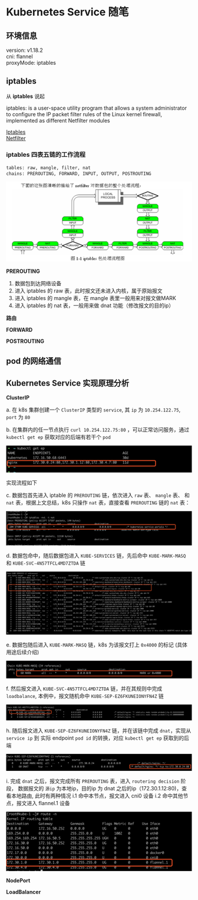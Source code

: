 # Kubernetes Service 随笔

## 环境信息
version: v1.18.2  
cni: flannel  
proxyMode: iptables

## iptables
从 **iptables** 说起

iptables: is a user-space utility program that allows a system administrator to configure the IP packet filter rules of the Linux kernel firewall, implemented as different Netfilter modules

[Iptables](https://en.wikipedia.org/wiki/Iptables)  
[Netfilter](https://en.wikipedia.org/wiki/Netfilter)

### iptables 四表五链的工作流程
```
tables: raw, mangle, filter, nat
chains: PREROUTING, FORWARD, INPUT, OUTPUT, POSTROUTING
```

![tables](./pictures/tablesflow.png)

**PREROUTING**
1. 数据包到达网络设备
2. 进入 iptables 的 raw 表，此时报文还未进入内核，属于原始报文
3. 进入 iptables 的 mangle 表，在 mangle 表里一般用来对报文做MARK
4. 进入 iptables 的 nat 表，一般用来做 dnat 功能（修改报文的目的ip）

**路由** 

**FORWARD**

**POSTROUTING**

## pod 的网络通信


## Kubernetes Service 实现原理分析

**ClusterIP**

a. 在 k8s 集群创建一个 `ClusterIP` 类型的 `service`, 其 `ip` 为 `10.254.122.75`, `port` 为 `80`

b. 在集群内的任一节点执行 `curl 10.254.122.75:80` ，可以正常访问服务，通过 `kubectl get ep` 获取对应的后端有若干个 `pod`

![endpoint](./pictures/endpoints.png)

实现流程如下

c. 数据包首先进入 iptable 的 `PREROUTING` 链，依次进入 `raw` 表、 `mangle` 表、 和 `nat` 表，根据上文总结，k8s 只操作 `nat` 表，直接查看  `PREROUTING` 链的 `nat` 表：

![PREROUTING](./pictures/clusterprerouting.png)

d. 数据包命中，随后数据包进入 `KUBE-SERVICES` 链，先后命中 `KUBE-MARK-MASQ` 和 `KUBE-SVC-4N57TFCL4MD7ZTDA` 链

![KUBE-SERVICES](./pictures/kube-services.png)

e. 数据包随后进入 `KUBE-MARK-MASQ` 链，k8s 为该报文打上 `0x4000` 的标记 (具体用途后续介绍)

![KUBE-MARK-MASQ](./pictures/KUBE-MARK-MASQ.png)

f. 然后报文进入 `KUBE-SVC-4N57TFCL4MD7ZTDA` 链，并在其规则中完成 `loadbalance`, 本例中，报文随机命中 `KUBE-SEP-EZ6FKUNEIONYFN4Z` 链

![KUBE-SVC-4N57TFCL4MD7ZTDA](./pictures/KUBE-SVC-4N57TFCL4MD7ZTDA.png)

h. 随后报文进入 `KUBE-SEP-EZ6FKUNEIONYFN4Z` 链，并在该链中完成 `dnat`，实现从 `service ip` 到 实际 endpoint `pod id` 的转换，对应 `kubectl get ep` 获取到的后端

![KUBE-SEP-EZ6FKUNEIONYFN4Z](./pictures/KUBE-SEP-EZ6FKUNEIONYFN4Z.png)

i. 完成 `dnat` 之后，报文完成所有 `PREROUTING` 表，进入 `routering decision` 阶段，
数据报文的 `源ip` 为本地ip，目的ip 为 dnat 之后的ip（172.30.1.12:80)，查看本地路由, 此时有两种情况
  i.1 命中本节点，报文进入 cni0 设备
  i.2 命中其他节点，报文进入 flannel.1 设备

![router](./pictures/router.png)

**NodePort**

**LoadBalancer**